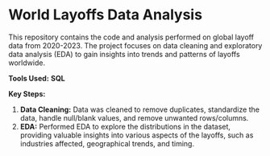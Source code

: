 # World Layoffs Data Analysis
This repository contains the code and analysis performed on global layoff data from 2020-2023. The project focuses on data cleaning and exploratory data analysis (EDA) to gain insights into trends and patterns of layoffs worldwide.

**Tools Used:**
**SQL**

**Key Steps:**
1. **Data Cleaning:** Data was cleaned to remove duplicates, standardize the data, handle null/blank values, and remove unwanted rows/columns.
2. **EDA:** Performed EDA to explore the distributions in the dataset, providing valuable insights into various aspects of the layoffs, such as industries affected, geographical trends, and timing.
